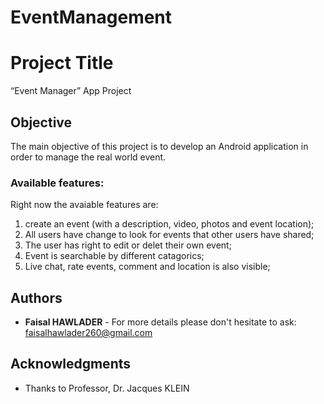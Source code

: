 # EventManagement
# Project Title

“Event Manager” App Project

## Objective

The main objective of this project is to develop an Android application in order to manage the real world event. 

### Available features:
Right now the avaiable features are:
  1.  create an event (with a
description, video, photos and event location);
  2. All users have change to look for events that other users have shared;
  3. The user has right to edit or delet their own event;
  4. Event is searchable by different catagorics;
  2. Live chat, rate events, comment and location is also visible;
## Authors

* **Faisal HAWLADER** - For more details please don't hesitate to ask: faisalhawlader260@gmail.com


## Acknowledgments

* Thanks to Professor, Dr. Jacques KLEIN
